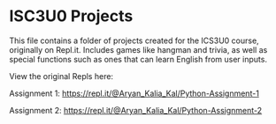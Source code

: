 # ISC3U0 Projects

This file contains a folder of projects created for the ICS3U0 course, originally on Repl.it. Includes games like hangman and trivia, as well as special functions such as ones that can learn English from user inputs.

View the original Repls here:

Assignment 1: https://repl.it/@Aryan_Kalia_Kal/Python-Assignment-1

Assignment 2: https://repl.it/@Aryan_Kalia_Kal/Python-Assignment-2
